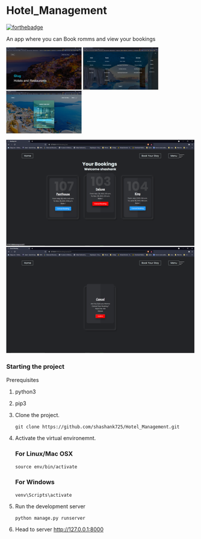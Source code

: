 # Hotel_Management

[![forthebadge](https://forthebadge.com/images/badges/made-with-python.svg)](https://forthebadge.com)

An app where you can Book romms and view your bookings

<img src="https://github.com/shashank725/Hotel_Management/blob/main/system/static/system/Screenshot1.png" alt="main" style="width:200px;"/>

<img src="https://github.com/shashank725/Hotel_Management/blob/main/system/static/system/Screenshot2.png" alt="menu" style="width:200px;"/>

<img src="https://github.com/shashank725/Hotel_Management/blob/main/system/static/system/Screenshot3.png" alt="book" style="width:200px;"/>

<p float="left">
  <img src="https://github.com/shashank725/Hotel_Management/blob/main/system/static/system/Screenshot4.png" width="500" />
  <img src="https://github.com/shashank725/Hotel_Management/blob/main/system/static/system/Screenshot5.png" width="500" />
</p>

<h3>Starting the project</h3>

Prerequisites
1. python3
2. pip3

1. Clone the project.

    ```shell
    git clone https://github.com/shashank725/Hotel_Management.git

    ```

2. Activate the virtual environemnt.

    ### For Linux/Mac OSX

    ```shell
    source env/bin/activate

    ```

    ### For Windows

    ```shell
    venv\Scripts\activate

    ```

3. Run the development server
    ```
    python manage.py runserver

    ```
4. Head to server http://127.0.0.1:8000



